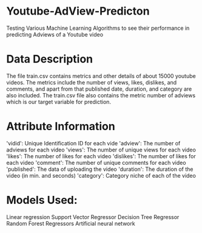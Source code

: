 # Youtube-AdView-Predicton
Testing Various Machine Learning Algorithms to see their performance in predicting Adviews of a Youtube video
# Data Description
The file train.csv contains metrics and other details of about 15000 youtube videos. The metrics include the number of views, likes, dislikes, and comments, and apart from that published date, duration, and category are also included. The train.csv file also contains the metric number of adviews which is our target variable for prediction.
# Attribute Information
'vidid': Unique Identification ID for each vide
'adview': The number of adviews for each video
'views': The number of unique views for each video
'likes': The number of likes for each video
'dislikes': The number of likes for each video
'comment': The number of unique comments for each video
'published': The data of uploading the video
'duration': The duration of the video (in min. and seconds)
'category': Category niche of each of the video
# Models Used:
Linear regression 
Support Vector Regressor
Decision Tree Regressor 
Random Forest Regressors
Artificial neural network
